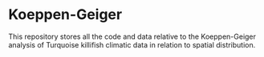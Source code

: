 # Koeppen-Geiger
This repository stores all the code and data relative to the Koeppen-Geiger analysis of Turquoise killifish climatic 
data in relation to spatial distribution. 
